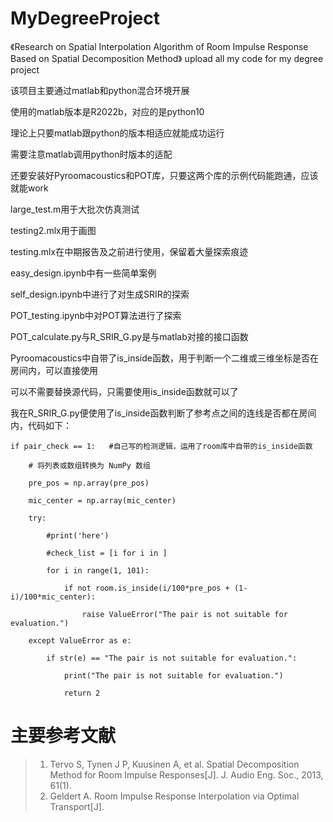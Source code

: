 # MyDegreeProject
《Research on Spatial Interpolation Algorithm of Room Impulse
Response Based on Spatial Decomposition Method》
upload all my code for my degree project

该项目主要通过matlab和python混合环境开展

使用的matlab版本是R2022b，对应的是python10

理论上只要matlab跟python的版本相适应就能成功运行

需要注意matlab调用python时版本的适配

还要安装好Pyroomacoustics和POT库，只要这两个库的示例代码能跑通，应该就能work

large_test.m用于大批次仿真测试

testing2.mlx用于画图

testing.mlx在中期报告及之前进行使用，保留着大量探索痕迹

easy_design.ipynb中有一些简单案例

self_design.ipynb中进行了对生成SRIR的探索

POT_testing.ipynb中对POT算法进行了探索

POT_calculate.py与R_SRIR_G.py是与matlab对接的接口函数

Pyroomacoustics中自带了is_inside函数，用于判断一个二维或三维坐标是否在房间内，可以直接使用

可以不需要替换源代码，只需要使用is_inside函数就可以了

我在R_SRIR_G.py便使用了is_inside函数判断了参考点之间的连线是否都在房间内，代码如下：

    if pair_check == 1:   #自己写的检测逻辑，运用了room库中自带的is_inside函数

        # 将列表或数组转换为 NumPy 数组
        
        pre_pos = np.array(pre_pos)
        
        mic_center = np.array(mic_center)
        
        try:
        
            #print('here')
            
            #check_list = [i for i in ]
            
            for i in range(1, 101):
            
                if not room.is_inside(i/100*pre_pos + (1-i)/100*mic_center):
                
                    raise ValueError("The pair is not suitable for evaluation.")
                    
        except ValueError as e:
        
            if str(e) == "The pair is not suitable for evaluation.":

                print("The pair is not suitable for evaluation.")
                
                return 2
                
# 主要参考文献
>1. Tervo S, Tynen J P, Kuusinen A, et al. Spatial Decomposition Method for Room Impulse Responses[J]. J. Audio Eng. Soc., 2013, 61(1).
>2. Geldert A. Room Impulse Response Interpolation via Optimal Transport[J].
